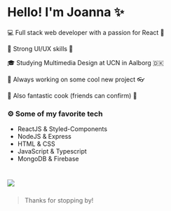 # Hello! I'm Joanna ✨ 

💻 Full stack web developer with a passion for React 💖

🎨 Strong UI/UX skills 💪

🎓 Studying Multimedia Design at UCN in Aalborg 🇩🇰

🔨 Always working on some cool new project 👓

🌮 Also fantastic cook (friends can confirm) 🤞


### ⚙️ Some of my favorite tech
- ReactJS & Styled-Components
- NodeJS & Express
- HTML & CSS
- JavaScript & Typescript
- MongoDB & Firebase
#
   <a href="https://www.linkedin.com/in/joannajankowska00/">
    <img src="https://img.shields.io/badge/linkedIn-Joanna%20Jankowska-blue">
  </a>

###

> Thanks for stopping by!

